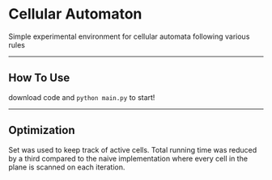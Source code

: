 # Cellular Automaton #
Simple experimental environment for cellular automata following various rules

---
## How To Use ##
download code and 
``python main.py`` to start!

---
## Optimization ##

Set was used to keep track of active cells. Total running time was reduced by a third compared to the naive implementation where every cell in the plane is scanned on each iteration.